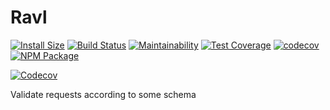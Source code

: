 # Ravl
[![Install Size](https://packagephobia.now.sh/badge?p=@togglecorp/ravl)](https://packagephobia.now.sh/result?p=@toggle-corp/ravl@2.0.0) [![Build Status](https://travis-ci.com/toggle-corp/ravl.svg?branch=develop)](https://travis-ci.com/toggle-corp/ravl) [![Maintainability](https://api.codeclimate.com/v1/badges/d96ba207d684e14cee65/maintainability)](https://codeclimate.com/github/toggle-corp/ravl/maintainability) [![Test Coverage](https://api.codeclimate.com/v1/badges/d96ba207d684e14cee65/test_coverage)](https://codeclimate.com/github/toggle-corp/ravl/test_coverage) [![codecov](https://codecov.io/gh/toggle-corp/ravl/branch/develop/graph/badge.svg)](https://codecov.io/gh/toggle-corp/ravl) [![NPM Package](https://img.shields.io/npm/v/@togglecorp/ravl.svg?style=flat-square)](https://www.npmjs.com/package/@togglecorp/ravl)

[![Codecov](https://codecov.io/gh/toggle-corp/ravl/branch/develop/graphs/tree.svg)](https://codecov.io/gh/toggle-corp/ravl)

Validate requests according to some schema
